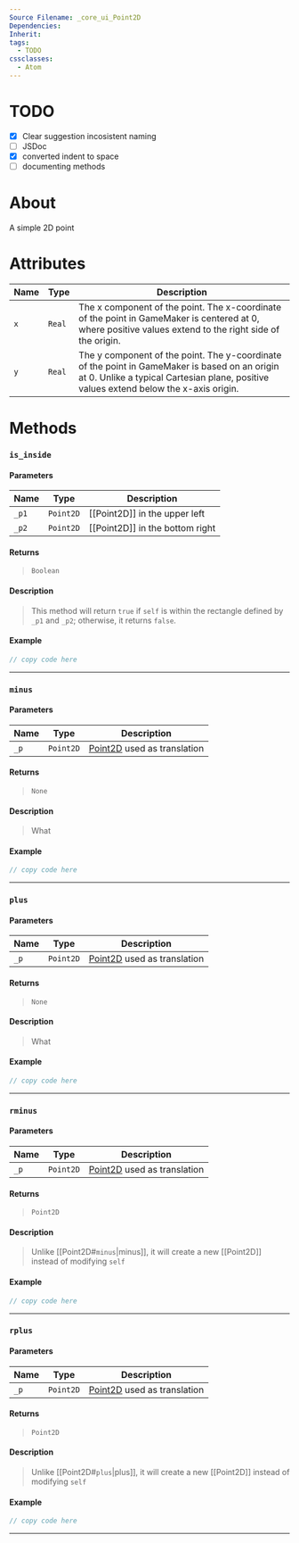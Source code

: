 ```yaml
---
Source Filename: _core_ui_Point2D
Dependencies: 
Inherit: 
tags:
  - TODO
cssclasses:
  - Atom
---
```

# TODO
- [x] Clear suggestion incosistent naming
- [ ] JSDoc
- [x] converted indent to space
- [ ] documenting methods
# About
A simple 2D point

# Attributes
|Name|Type|Description|
|---|---|---|
|`x` |`Real` |The x component of the point. The x-coordinate of the point in GameMaker is centered at 0, where positive values extend to the right side of the origin.  |
|`y` |`Real` |The y component of the point. The y-coordinate of the point in GameMaker is based on an origin at 0. Unlike a typical Cartesian plane, positive values extend below the x-axis origin.  |
# Methods
### `is_inside`

#### Parameters

| Name | Type | Description |
| ---- | ---- | ---- |
| `_p1` | `Point2D` | [[Point2D]] in the upper left |
| `_p2` | `Point2D` | [[Point2D]] in the bottom right |
#### Returns 
> `Boolean`

#### Description
> This method will return `true` if `self` is within the rectangle defined by `_p1` and `_p2`; otherwise, it returns `false`.

#### Example
   
```js
// copy code here
```

---

### `minus`

#### Parameters
| Name | Type | Description |
| ---- | ---- | ---- |
| `_p` | `Point2D` | [Point2D](app://obsidian.md/Point2D) used as translation  |

#### Returns 
> `None` 

#### Description
> What

#### Example
   
```js
// copy code here
```

---


### `plus`

#### Parameters
| Name | Type | Description |
| ---- | ---- | ---- |
| `_p` | `Point2D` | [Point2D](app://obsidian.md/Point2D) used as translation  |

#### Returns 
> `None` 

#### Description
> What

#### Example
   
```js
// copy code here
```

---

### `rminus`

#### Parameters
| Name | Type | Description |
| ---- | ---- | ---- |
| `_p` | `Point2D` | [Point2D](app://obsidian.md/Point2D) used as translation  |

#### Returns 
> `Point2D` 

#### Description
> Unlike [[Point2D#`minus`|minus]], it will create a new [[Point2D]] instead of modifying `self`

#### Example
   
```js
// copy code here
```

---

### `rplus`

#### Parameters
| Name | Type | Description |
| ---- | ---- | ---- |
| `_p` | `Point2D` | [Point2D](app://obsidian.md/Point2D) used as translation  |

#### Returns 
> `Point2D` 

#### Description
> Unlike [[Point2D#`plus`|plus]], it will create a new [[Point2D]] instead of modifying `self`

#### Example
   
```js
// copy code here
```

---
